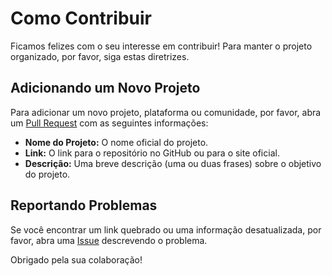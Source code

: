 # Como Contribuir

Ficamos felizes com o seu interesse em contribuir! Para manter o projeto organizado, por favor, siga estas diretrizes.

## Adicionando um Novo Projeto

Para adicionar um novo projeto, plataforma ou comunidade, por favor, abra um [Pull Request](https://github.com/SEU-USUARIO/saude-open-source-brasil/pulls) com as seguintes informações:

* **Nome do Projeto:** O nome oficial do projeto.
* **Link:** O link para o repositório no GitHub ou para o site oficial.
* **Descrição:** Uma breve descrição (uma ou duas frases) sobre o objetivo do projeto.

## Reportando Problemas

Se você encontrar um link quebrado ou uma informação desatualizada, por favor, abra uma [Issue](https://github.com/SEU-USUARIO/saude-open-source-brasil/issues) descrevendo o problema.

Obrigado pela sua colaboração!
